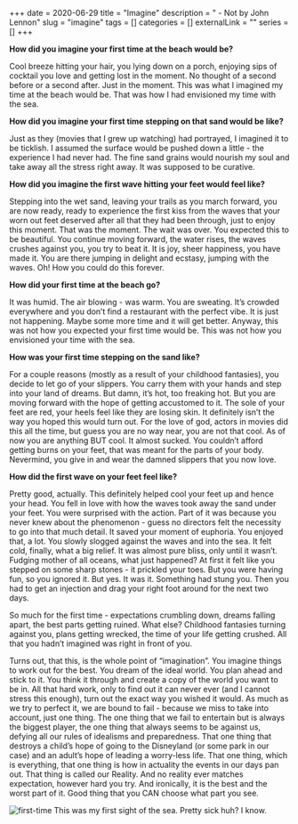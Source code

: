 +++
date = 2020-06-29
title = "Imagine"
description = " - Not by John Lennon"
slug = "imagine"
tags = []
categories = []
externalLink = ""
series = []
+++

**How did you imagine your first time at the beach would be?**

Cool breeze hitting your hair, you lying down on a porch, enjoying sips of cocktail you love and getting lost in the moment. No thought of a second before or a second after. Just in the moment. This was what I imagined my time at the beach would be. That was how I had envisioned my time with the sea.

**How did you imagine your first time stepping on that sand would be like?**

Just as they (movies that I grew up watching) had portrayed, I imagined it to be ticklish. I assumed the surface would be pushed down a little - the experience I had never had. The fine sand grains would nourish my soul and take away all the stress right away. It was supposed to be curative.

**How did you imagine the first wave hitting your feet would feel like?**

Stepping into the wet sand, leaving your trails as you march forward, you are now ready, ready to experience the first kiss from the waves that your worn out feet deserved after all that they had been through, just to enjoy this moment. That was the moment. The wait was over. You expected this to be beautiful. You continue moving forward, the water rises, the waves crushes against you, you try to beat it. It is joy, sheer happiness, you have made it. You are there jumping in delight and ecstasy, jumping with the waves. Oh! How you could do this forever.

**How did your first time at the beach go?**

It was humid. The air blowing - was warm. You are sweating. It’s crowded everywhere and you don’t find a restaurant with the perfect vibe. It is just not happening. Maybe some more time and it will get better. Anyway, this was not how you expected your first time would be. This was not how you envisioned your time with the sea.

**How was your first time stepping on the sand like?**

For a couple reasons (mostly as a result of your childhood fantasies), you decide to let go of your slippers. You carry them with your hands and step into your land of dreams. But damn, it’s hot, too freaking hot. But you are moving forward with the hope of getting accustomed to it. The sole of your feet are red, your heels feel like they are losing skin. It definitely isn’t the way you hoped this would turn out. For the love of god, actors in movies did this all the time, but guess you are no way near, you are not that cool. As of now you are anything BUT cool. It almost sucked. You couldn’t afford getting burns on your feet, that was meant for the parts of your body. Nevermind, you give in and wear the damned slippers that you now love.

**How did the first wave on your feet feel like?**

Pretty good, actually. This definitely helped cool your feet up and hence your head. You fell in love with how the waves took away the sand under your feet. You were surprised with the action. Part of it was because you never knew about the phenomenon - guess no directors felt the necessity to go into that much detail. It saved your moment of euphoria. You enjoyed that, a lot. You slowly slogged against the waves and into the sea. It felt cold, finally, what a big relief. It was almost pure bliss, only until it wasn’t. Fudging mother of all oceans, what just happened? At first it felt like you stepped on some sharp stones - it prickled your toes. But you were having fun, so you ignored it. But yes. It was it. Something had stung you. Then you had to get an injection and drag your right foot around for the next two days.

So much for the first time - expectations crumbling down, dreams falling apart, the best parts getting ruined. What else? Childhood fantasies turning against you, plans getting wrecked, the time of your life getting crushed. All that you hadn’t imagined was right in front of you.

Turns out, that this, is the whole point of “imagination”. You imagine things to work out for the best. You dream of the ideal world. You plan ahead and stick to it. You think it through and create a copy of the world you want to be in. All that hard work, only to find out it can never ever (and I cannot stress this enough), turn out the exact way you wished it would. As much as we try to perfect it, we are bound to fail - because we miss to take into account, just one thing. The one thing that we fail to entertain but is always the biggest player, the one thing that always seems to be against us, defying all our rules of idealisms and preparedness. That one thing that destroys a child’s hope of going to the Disneyland (or some park in our case) and an adult’s hope of leading a worry-less life. That one thing, which is everything, that one thing is how in actuality the events in our days pan out. That thing is called our Reality. And no reality ever matches expectation, however hard you try. And ironically, it is the best and the worst part of it. Good thing that you CAN choose what part you see.

![first-time](/images/first-time.jpg)
This was my first sight of the sea. Pretty sick huh? I know.
